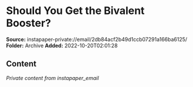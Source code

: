 # Should You Get the Bivalent Booster?

**Source:** instapaper-private://email/2db84acf2b49d1ccb07291a166ba6125/
**Folder:** Archive
**Added:** 2022-10-20T02:01:28




## Content
*Private content from instapaper_email*
